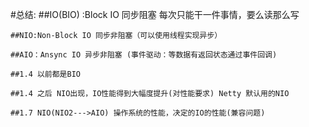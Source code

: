 #总结:
    ##IO(BIO) :Block IO 同步阻塞 每次只能干一件事情，要么读那么写
 
    ##NIO:Non-Block IO 同步非阻塞（可以使用线程实现异步）
   
    ##AIO：Ansync IO 异步非阻塞 (事件驱动：等数据有返回状态通过事件回调)
   
    ##1.4 以前都是BIO
   
    ##1.4 之后 NIO出现，IO性能得到大幅度提升(对性能要求) Netty 默认用的NIO
   
    ##1.7 NIO(NIO2--->AIO) 操作系统的性能，决定的IO的性能(兼容问题)
  
